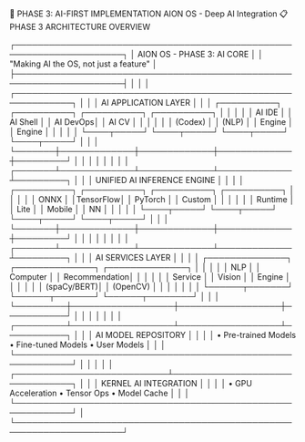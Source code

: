 🚀 PHASE 3: AI-FIRST IMPLEMENTATION
AION OS - Deep AI Integration
📋 PHASE 3 ARCHITECTURE OVERVIEW

┌─────────────────────────────────────────────────────────────────────┐
│                    AION OS - PHASE 3: AI CORE                       │
│                    "Making AI the OS, not just a feature"           │
├─────────────────────────────────────────────────────────────────────┤
│                                                                     │
│  ┌────────────────────────────────────────────────────────────┐     │
│  │                  AI APPLICATION LAYER                            │
│  │  ┌──────────┐  ┌──────────┐  ┌──────────┐  ┌──────────┐   │     │
│  │  │ AI IDE   │  │ AI Shell │  │ AI DevOps│  │  AI CV   │   │     │
│  │  │ (Codex)  │  │  (NLP)   │  │  Engine  │  │  Engine  │   │    │
│  │  └────┬─────┘  └────┬─────┘  └────┬─────┘  └────┬─────┘   │    │
│  └───────┼─────────────┼─────────────┼─────────────┼─────────┘    │
│          │             │             │             │               │
│  ┌───────┴─────────────┴─────────────┴─────────────┴─────────┐    │
│  │              UNIFIED AI INFERENCE ENGINE                   │    │
│  │  ┌──────────┐  ┌──────────┐  ┌──────────┐  ┌──────────┐  │    │
│  │  │  ONNX    │  │TensorFlow│  │ PyTorch  │  │  Custom  │  │    │
│  │  │ Runtime  │  │   Lite   │  │  Mobile  │  │   NN     │  │     │
│  │  └────┬─────┘  └────┬─────┘  └────┬─────┘  └────┬─────┘  │       │
│  └───────┼─────────────┼─────────────┼─────────────┼─────────┘      │
│          │             │             │             │                │
│  ┌───────┴─────────────┴─────────────┴─────────────┴─────────┐      │
│  │                  AI SERVICES LAYER                         │     │
│  │  ┌──────────────┐  ┌──────────────┐  ┌──────────────┐     │      │
│  │  │     NLP      │  │   Computer   │  │ Recommendation│     │     │
│  │  │   Service    │  │    Vision    │  │    Engine     │     │     │
│  │  │  (spaCy/BERT)│  │   (OpenCV)   │  │               │     │     │
│  │  └──────┬───────┘  └──────┬───────┘  └──────┬────────┘     │     │
│  └─────────┼──────────────────┼──────────────────┼───────────┘      │
│            │                  │                  │                  │
│  ┌─────────┴──────────────────┴──────────────────┴───────────┐      │
│  │                  AI MODEL REPOSITORY                       │     │
│  │  • Pre-trained Models  • Fine-tuned Models  • User Models  │     │
│  └────────────────────────────────────────────────────────────┘     │
│                              │                                      │
│  ┌───────────────────────────┴────────────────────────────────┐     │
│  │                KERNEL AI INTEGRATION                       │     │
│  │  • GPU Acceleration  • Tensor Ops  • Model Cache           │     │
│  └────────────────────────────────────────────────────────────┘     │
└─────────────────────────────────────────────────────────────────────┘